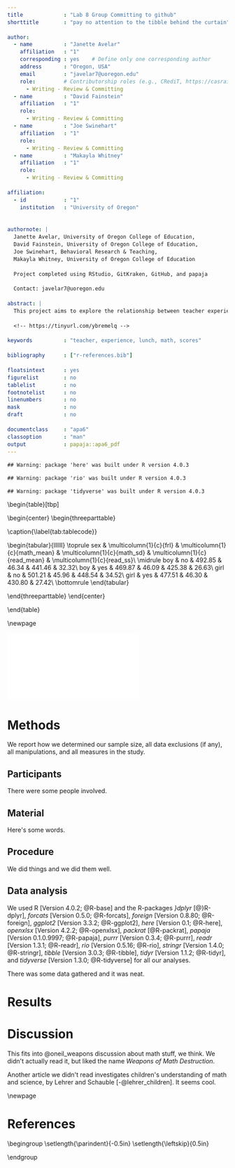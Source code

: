 ```yaml
---
title             : "Lab 8 Group Committing to github"
shorttitle        : "pay no attention to the tibble behind the curtain"

author: 
  - name          : "Janette Avelar"
    affiliation   : "1"
    corresponding : yes    # Define only one corresponding author
    address       : "Oregon, USA"
    email         : "javelar7@uoregon.edu"
    role:         # Contributorship roles (e.g., CRediT, https://casrai.org/credit/)
      - Writing - Review & Committing
  - name          : "David Fainstein"
    affiliation   : "1"
    role:
      - Writing - Review & Committing
  - name          : "Joe Swinehart"
    affiliation   : "1"
    role:
      - Writing - Review & Committing
  - name          : "Makayla Whitney"
    affiliation   : "1"
    role:
      - Writing - Review & Committing

affiliation:
  - id            : "1"
    institution   : "University of Oregon"


authornote: |
  Janette Avelar, University of Oregon College of Education,
  David Fainstein, University of Oregon College of Education,
  Joe Swinehart, Behavioral Research & Teaching,
  Makayla Whitney, University of Oregon College of Education

  Project completed using RStudio, GitKraken, GitHub, and papaja
  
  Contact: javelar7@uoregon.edu

abstract: |
  This project aims to explore the relationship between teacher experience and student math scores, with an additional look at how free/reduced price lunch status correpsonds to that relationship.
  
  <!-- https://tinyurl.com/ybremelq -->
  
keywords          : "teacher, experience, lunch, math, scores"

bibliography      : ["r-references.bib"]

floatsintext      : yes
figurelist        : no
tablelist         : no
footnotelist      : no
linenumbers       : no
mask              : no
draft             : no

documentclass     : "apa6"
classoption       : "man"
output            : papaja::apa6_pdf
---
```







```
## Warning: package 'here' was built under R version 4.0.3
```

```
## Warning: package 'rio' was built under R version 4.0.3
```

```
## Warning: package 'tidyverse' was built under R version 4.0.3
```


\begin{table}[tbp]

\begin{center}
\begin{threeparttable}

\caption{\label{tab:tablecode}}

\begin{tabular}{llllll}
\toprule
sex & \multicolumn{1}{c}{frl} & \multicolumn{1}{c}{math\_mean} & \multicolumn{1}{c}{math\_sd} & \multicolumn{1}{c}{read\_mean} & \multicolumn{1}{c}{read\_ss}\\
\midrule
boy & no & 492.85 & 46.34 & 441.46 & 32.32\\
boy & yes & 469.87 & 46.09 & 425.38 & 26.63\\
girl & no & 501.21 & 45.96 & 448.54 & 34.52\\
girl & yes & 477.51 & 46.30 & 430.80 & 27.42\\
\bottomrule
\end{tabular}

\end{threeparttable}
\end{center}

\end{table}

\newpage

![ ](lab_8_files/figure-latex/graph-1.pdf) 




# Methods
We report how we determined our sample size, all data exclusions (if any), all manipulations, and all measures in the study. <!-- 21-word solution (Simmons, Nelson & Simonsohn, 2012; retrieved from http://ssrn.com/abstract=2160588) -->

## Participants

There were some people involved.

## Material

Here's some words.

## Procedure

We did things and we did them well.

## Data analysis
We used R [Version 4.0.2; @R-base] and the R-packages *}dplyr* [@}R-dplyr], *forcats* [Version 0.5.0; @R-forcats], *foreign* [Version 0.8.80; @R-foreign], *ggplot2* [Version 3.3.2; @R-ggplot2], *here* [Version 0.1; @R-here], *openxlsx* [Version 4.2.2; @R-openxlsx], *packrat* [@R-packrat], *papaja* [Version 0.1.0.9997; @R-papaja], *purrr* [Version 0.3.4; @R-purrr], *readr* [Version 1.3.1; @R-readr], *rio* [Version 0.5.16; @R-rio], *stringr* [Version 1.4.0; @R-stringr], *tibble* [Version 3.0.3; @R-tibble], *tidyr* [Version 1.1.2; @R-tidyr], and *tidyverse* [Version 1.3.0; @R-tidyverse] for all our analyses.

There was some data gathered and it was neat.

# Results

# Discussion

This fits into @oneil_weapons discussion about math stuff, we think. We didn't actually read it, but liked the name *Weapons of Math Destruction*.

Another article we didn't read investigates children's understanding of math and science, by Lehrer and Schauble [-@lehrer_children]. It seems cool.


\newpage

# References

\begingroup
\setlength{\parindent}{-0.5in}
\setlength{\leftskip}{0.5in}

<div id="refs" custom-style="Bibliography"></div>
\endgroup

